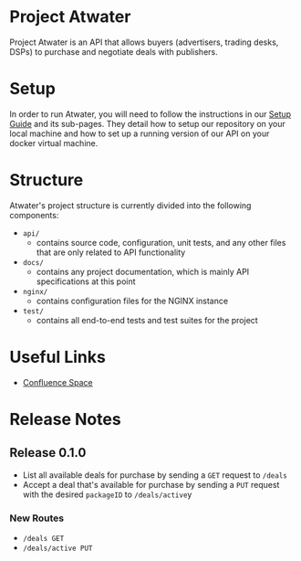 # Project Atwater
Project Atwater is an API that allows buyers (advertisers, trading desks, DSPs) to purchase and negotiate deals with publishers.

# Setup
In order to run Atwater, you will need to follow the instructions in our [Setup Guide](http://confluence.indexexchange.com/display/ATW/Setup) and its sub-pages.
They detail how to setup our repository on your local machine and how to set up a running version of our API on your docker virtual machine.

# Structure
Atwater's project structure is currently divided into the following components:
- `api/`
    - contains source code, configuration, unit tests, and any other files that are only related to API functionality
- `docs/`
    - contains any project documentation, which is mainly API specifications at this point
- `nginx/`
    - contains configuration files for the NGINX instance
- `test/`
    - contains all end-to-end tests and test suites for the project

# Useful Links
- [Confluence Space](http://confluence.indexexchange.com/display/ATW/Overview)

# Release Notes
## Release 0.1.0
- List all available deals for purchase by sending a `GET` request to `/deals`
- Accept a deal that's available for purchase by sending a `PUT` request with the desired `packageID` to `/deals/active`y
### New Routes
- `/deals GET`
- `/deals/active PUT`